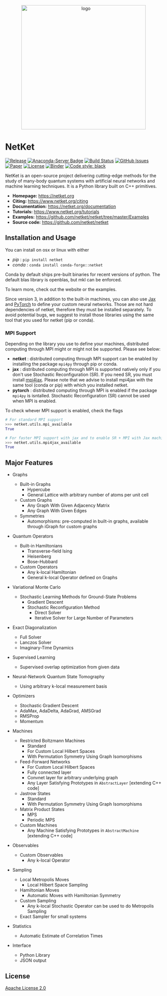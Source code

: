 <div align="center">
<img src="https://www.netket.org/_static/logo_simple.jpg" alt="logo" width="400"></img>
</div>

# __NetKet__

[![Release](https://img.shields.io/github/release/netket/netket.svg)](https://github.com/netket/netket/releases)
[![Anaconda-Server Badge](https://anaconda.org/conda-forge/netket/badges/installer/conda.svg)](https://conda.anaconda.org/conda-forge)
[![Build Status](https://travis-ci.org/netket/netket.svg?branch=master)](https://travis-ci.org/netket/netket)
[![GitHub Issues](https://img.shields.io/github/issues/netket/netket.svg)](http://github.com/netket/netket/issues)
[![Paper](https://img.shields.io/badge/paper-arXiv%3A1904.00031-B31B1B.svg)](https://arxiv.org/abs/1904.00031)
[![License](https://img.shields.io/badge/License-Apache%202.0-blue.svg)](https://opensource.org/licenses/Apache-2.0)
[![Binder](https://mybinder.org/badge_logo.svg)](https://mybinder.org/v2/gh/netket/netket/v.2.0)
[![Code style: black](https://img.shields.io/badge/code%20style-black-000000.svg)](https://github.com/psf/black)

NetKet is an open-source project delivering cutting-edge methods for the study
of many-body quantum systems with artificial neural networks and machine learning techniques.
It is a Python library built on C++ primitives.

- **Homepage:** <https://netket.org>
- **Citing:** <https://www.netket.org/citing>
- **Documentation:** <https://netket.org/documentation>
- **Tutorials:** <https://www.netket.org/tutorials>
- **Examples:** <https://github.com/netket/netket/tree/master/Examples>
- **Source code:** <https://github.com/netket/netket>

## Installation and Usage
You can install on osx or linux with either
 - *pip*   : `pip install netket`
 - *conda* : `conda install conda-forge::netket`

Conda by default ships pre-built binaries for recent versions of python.
The default blas library is openblas, but mkl can be enforced.

To learn more, check out the website or the examples.

Since version 3, in addition to the built-in machines, you can also use [Jax](https://github.com/google/jax) and [PyTorch](https://pytorch.org) to define your custom neural networks.
Those are not hard dependencies of netket, therefore they must be installed separately.
To avoid potential bugs, we suggest to install those libraries using the same tool that you
used for netket (pip or conda).

### MPI Support
Depending on the library you use to define your machines, distributed computing through MPI might
or might not be supported. Please see below:
  - **netket** : distributed computing through MPI support can be enabled by installing the package `mpi4py` through pip or conda.
  - **jax**    : distributed computing through MPI is supported natively only if you don't use Stochastic Reconfiguration (SR). If you need SR, you must install [mpi4jax](https://github.com/PhilipVinc/mpi4jax). Please note that we advise to install mpi4jax  with the same tool (conda or pip) with which you installed netket.
  - **pytorch** : distributed computing through MPI is enabled if the package `mpi4py` is isntalled. Stochastic Reconfiguration (SR) cannot be used when MPI is enabled. 

To check whever MPI support is enabled, check the flags 
```python
# For standard MPI support
>>> netket.utils.mpi_available
True

# For faster MPI support with jax and to enable SR + MPI with Jax machines
>>> netket.utils.mpi4jax_available
True

```

## Major Features

* Graphs
  * Built-in Graphs
    * Hypercube
    * General Lattice with arbitrary number of atoms per unit cell
  * Custom Graphs
    * Any Graph With Given Adjacency Matrix
    * Any Graph With Given Edges
  * Symmetries
    * Automorphisms: pre-computed in built-in graphs, available through iGraph for custom graphs

* Quantum Operators
  * Built-in Hamiltonians
    * Transverse-field Ising
    * Heisenberg
    * Bose-Hubbard
  * Custom Operators
    * Any k-local Hamiltonian
    * General k-local Operator defined on Graphs

* Variational Monte Carlo   
  * Stochastic Learning Methods for Ground-State Problems
    * Gradient Descent
    * Stochastic Reconfiguration Method
      * Direct Solver
      * Iterative Solver for Large Number of Parameters  

* Exact Diagonalization
  * Full Solver
  * Lanczos Solver
  * Imaginary-Time Dynamics

* Supervised Learning
  * Supervised overlap optimization from given data

* Neural-Network Quantum State Tomography
  * Using arbitrary k-local measurement basis       

* Optimizers
  * Stochastic Gradient Descent
  * AdaMax, AdaDelta, AdaGrad, AMSGrad
  * RMSProp
  * Momentum

* Machines
  * Restricted Boltzmann Machines
    * Standard
    * For Custom Local Hilbert Spaces
    * With Permutation Symmetry Using Graph Isomorphisms
  * Feed-Forward Networks
    * For Custom Local Hilbert Spaces
    * Fully connected layer
    * Convnet layer for arbitrary underlying graph
    * Any Layer Satisfying Prototypes in `AbstractLayer` [extending C++ code]
  * Jastrow States
    * Standard
    * With Permutation Symmetry Using Graph Isomorphisms
  * Matrix Product States
    * MPS
    * Periodic MPS  
  * Custom Machines
    * Any Machine Satisfying Prototypes in `AbstractMachine` [extending C++ code]

* Observables
  * Custom Observables
    * Any k-local Operator

* Sampling
  * Local Metropolis Moves
    * Local Hilbert Space Sampling
  * Hamiltonian Moves
    * Automatic Moves with Hamiltonian Symmetry
  * Custom Sampling
    * Any k-local Stochastic Operator can be used to do Metropolis Sampling
  * Exact Sampler for small systems  

* Statistics
  * Automatic Estimate of Correlation Times

* Interface
  * Python Library
  * JSON output  

## License

[Apache License 2.0](https://github.com/netket/netket/blob/master/LICENSE)
